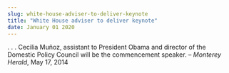 ```yaml
---
slug: white-house-adviser-to-deliver-keynote
title: "White House adviser to deliver keynote"
date: January 01 2020
---
```


<p>. . . Cecilia Muñoz, assistant to President Obama and director of the Domestic Policy Council will be the commencement speaker. – <em>Monterey Herald</em>, May 17, 2014
</p>
